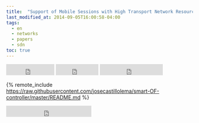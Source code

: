 ```yaml
---
title:  "Support of Mobile Sessions with High Transport Network Resource Demand"
last_modified_at: 2014-09-05T16:00:58-04:00
tags:
  - en
  - networks
  - papers
  - sdn
toc: true
---
```


<iframe src="https://ghbtns.com/github-btn.html?user=josecastillolema&repo=smart-OF-controller&type=watch&count=true&size=large&v=2" frameborder="0" scrolling="0" width="130" height="30" title="GitHub"></iframe>
<iframe src="https://ghbtns.com/github-btn.html?user=josecastillolema&repo=smart-OF-controller&type=star&count=true&size=large" frameborder="0" scrolling="0" width="115" height="30" title="GitHub"></iframe>
<iframe src="https://ghbtns.com/github-btn.html?user=josecastillolema&repo=smart-OF-controller&type=fork&count=true&size=large" frameborder="0" scrolling="0" width="170" height="30" title="GitHub"></iframe>

{% remote_include https://raw.githubusercontent.com/josecastillolema/smart-OF-controller/master/README.md %}

<iframe src="https://ghbtns.com/github-btn.html?user=josecastillolema&type=follow&count=true&size=large" frameborder="0" scrolling="0" width="230" height="30" title="GitHub"></iframe>